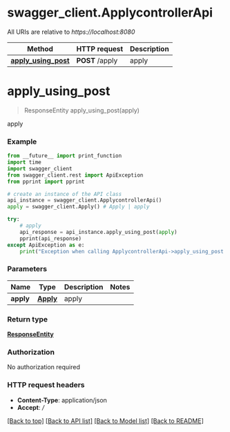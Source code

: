 # swagger_client.ApplycontrollerApi

All URIs are relative to *https://localhost:8080*

Method | HTTP request | Description
------------- | ------------- | -------------
[**apply_using_post**](ApplycontrollerApi.md#apply_using_post) | **POST** /apply | apply


# **apply_using_post**
> ResponseEntity apply_using_post(apply)

apply

### Example 
```python
from __future__ import print_function
import time
import swagger_client
from swagger_client.rest import ApiException
from pprint import pprint

# create an instance of the API class
api_instance = swagger_client.ApplycontrollerApi()
apply = swagger_client.Apply() # Apply | apply

try: 
    # apply
    api_response = api_instance.apply_using_post(apply)
    pprint(api_response)
except ApiException as e:
    print("Exception when calling ApplycontrollerApi->apply_using_post: %s\n" % e)
```

### Parameters

Name | Type | Description  | Notes
------------- | ------------- | ------------- | -------------
 **apply** | [**Apply**](Apply.md)| apply | 

### Return type

[**ResponseEntity**](ResponseEntity.md)

### Authorization

No authorization required

### HTTP request headers

 - **Content-Type**: application/json
 - **Accept**: */*

[[Back to top]](#) [[Back to API list]](../README.md#documentation-for-api-endpoints) [[Back to Model list]](../README.md#documentation-for-models) [[Back to README]](../README.md)

